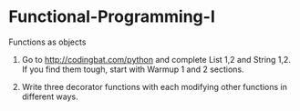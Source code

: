 # Functional-Programming-I
Functions as objects

1) Go to http://codingbat.com/python and complete List 1,2 and String 1,2. If you find them tough, start with Warmup 1 and 2 sections.

2) Write three decorator functions with each modifying other functions in different ways. 

